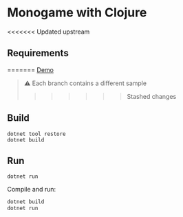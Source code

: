 # Monogame with Clojure

<<<<<<< Updated upstream
## Requirements
=======
[Demo](https://youtu.be/iNsegRYTJfM)

> ⚠️ Each branch contains a different sample
>>>>>>> Stashed changes

## Build

```
dotnet tool restore
dotnet build
```

## Run

```
dotnet run
```

Compile and run:

```bash
dotnet build
dotnet run
```

